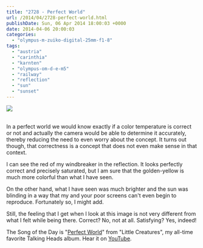 ```yaml
---
title: "2728 - Perfect World"
url: /2014/04/2728-perfect-world.html
publishDate: Sun, 06 Apr 2014 18:00:03 +0000
date: 2014-04-06 20:00:03
categories: 
  - "olympus-m-zuiko-digital-25mm-f1-8"
tags: 
  - "austria"
  - "carinthia"
  - "karnten"
  - "olympus-om-d-e-m5"
  - "railway"
  - "reflection"
  - "sun"
  - "sunset"
---
```

<div class="container">
<div class="center"><a target="_blank" href="https://d25zfm9zpd7gm5.cloudfront.net/1200x1200/2014/"><img src="https://d25zfm9zpd7gm5.cloudfront.net/0600x0600/2014/20140330_180322_lr.jpg" /></a></div>
</div>
<br />

In a perfect world we would know exactly if a color temperature is correct or not and actually the camera would be able to determine it accurately, thereby reducing the need to even worry about the concept. It turns out though, that correctness is a concept that does not even make sense in that context.

I can see the red of my windbreaker in the reflection. It looks perfectly correct and precisely saturated, but I am sure that the golden-yellow is much more colorful than what I have seen.

On the other hand, what I have seen was much brighter and the sun was blinding in a way that my and your poor screens can't even begin to reproduce. Fortunately so, I might add.

Still, the feeling that I get when I look at this image is not very different from what I felt while being there. Correct? No, not at all. Satisfying? Yes, indeed!

The Song of the Day is "<a href="http://www.lyricsmode.com/lyrics/t/talking_heads/perfect_world.html" target="_blank">Perfect World</a>" from "Little Creatures", my all-time favorite Talking Heads album. Hear it on <a href="https://www.youtube.com/watch?v=j8nubk27RX4" target="_blank">YouTube</a>.
